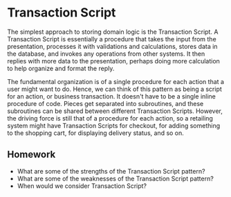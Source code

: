 Transaction Script
==================

The simplest approach to storing domain logic is the Transaction Script. A Transaction Script is essentially a procedure that takes the input from the presentation, processes it with validations and calculations, stores data in the database, and invokes any operations from other systems. It then replies with more data to the presentation, perhaps doing more calculation to help organize and format the reply. 

The fundamental organization is of a single procedure for each action that a user might want to do. Hence, we can think of this pattern as being a script for an action, or business transaction. It doesn't have to be a single inline procedure of code. Pieces get separated into subroutines, and these subroutines can be shared between different Transaction Scripts. However, the driving force is still that of a procedure for each action, so a retailing system might have Transaction Scripts for checkout, for adding something to the shopping cart, for displaying delivery status, and so on.

## Homework
- What are some of the strengths of the Transaction Script pattern?
- What are some of the weaknesses of the Transaction Script pattern?
- When would we consider Transaction Script?

